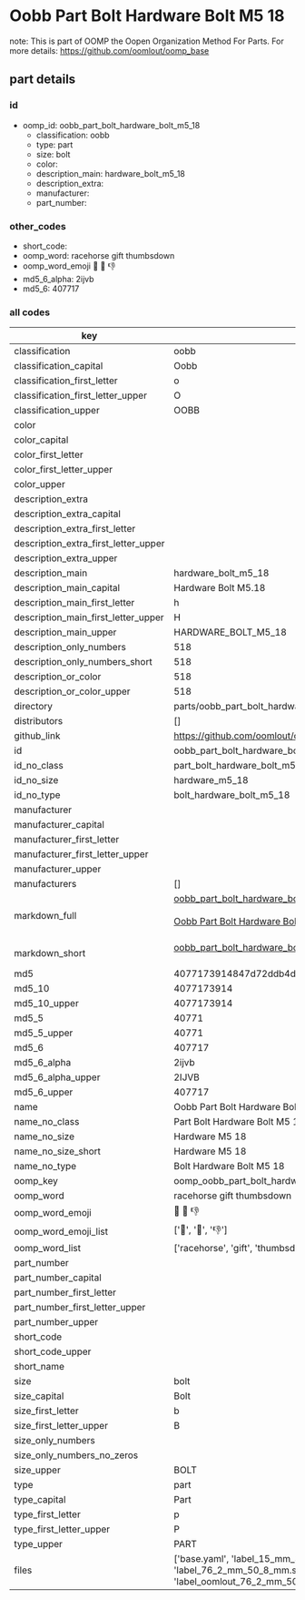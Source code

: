 # Oobb Part Bolt Hardware Bolt M5 18  

note: This is part of OOMP the Oopen Organization Method For Parts. For more details: https://github.com/oomlout/oomp_base

##  part details





### id
* oomp_id: oobb_part_bolt_hardware_bolt_m5_18
  * classification: oobb
  * type: part
  * size: bolt
  * color: 
  * description_main: hardware_bolt_m5_18
  * description_extra: 
  * manufacturer: 
  * part_number: 

### other_codes
* short_code: 
* oomp_word: racehorse gift thumbsdown
* oomp_word_emoji :racehorse: :gift: :thumbsdown:
* md5_6_alpha: 2ijvb
* md5_6: 407717

### all codes 
| key | value |  
| --- | --- |  
| classification | oobb |  
| classification_capital | Oobb |  
| classification_first_letter | o |  
| classification_first_letter_upper | O |  
| classification_upper | OOBB |  
| color |  |  
| color_capital |  |  
| color_first_letter |  |  
| color_first_letter_upper |  |  
| color_upper |  |  
| description_extra |  |  
| description_extra_capital |  |  
| description_extra_first_letter |  |  
| description_extra_first_letter_upper |  |  
| description_extra_upper |  |  
| description_main | hardware_bolt_m5_18 |  
| description_main_capital | Hardware Bolt M5.18 |  
| description_main_first_letter | h |  
| description_main_first_letter_upper | H |  
| description_main_upper | HARDWARE_BOLT_M5_18 |  
| description_only_numbers | 518 |  
| description_only_numbers_short | 518 |  
| description_or_color | 518 |  
| description_or_color_upper | 518 |  
| directory | parts/oobb_part_bolt_hardware_bolt_m5_18 |  
| distributors | [] |  
| github_link | https://github.com/oomlout/oomlout_oomp_part_src/tree/main/parts/oobb_part_bolt_hardware_bolt_m5_18/working |  
| id | oobb_part_bolt_hardware_bolt_m5_18 |  
| id_no_class | part_bolt_hardware_bolt_m5_18 |  
| id_no_size | hardware_m5_18 |  
| id_no_type | bolt_hardware_bolt_m5_18 |  
| manufacturer |  |  
| manufacturer_capital |  |  
| manufacturer_first_letter |  |  
| manufacturer_first_letter_upper |  |  
| manufacturer_upper |  |  
| manufacturers | [] |  
| markdown_full | [oobb_part_bolt_hardware_bolt_m5_18](https://github.com/oomlout/oomlout_oomp_part_src/tree/main/parts/oobb_part_bolt_hardware_bolt_m5_18/working)<br>[](https://github.com/oomlout/oomlout_oomp_part_src/tree/main/parts/oobb_part_bolt_hardware_bolt_m5_18/working)<br>[Oobb Part Bolt Hardware Bolt M5 18](https://github.com/oomlout/oomlout_oomp_part_src/tree/main/parts/oobb_part_bolt_hardware_bolt_m5_18/working)<br><br> |  
| markdown_short | [oobb_part_bolt_hardware_bolt_m5_18](https://github.com/oomlout/oomlout_oomp_part_src/tree/main/parts/oobb_part_bolt_hardware_bolt_m5_18/working)<br><br> |  
| md5 | 4077173914847d72ddb4dc7dd50c5b2f |  
| md5_10 | 4077173914 |  
| md5_10_upper | 4077173914 |  
| md5_5 | 40771 |  
| md5_5_upper | 40771 |  
| md5_6 | 407717 |  
| md5_6_alpha | 2ijvb |  
| md5_6_alpha_upper | 2IJVB |  
| md5_6_upper | 407717 |  
| name | Oobb Part Bolt Hardware Bolt M5 18 |  
| name_no_class | Part Bolt Hardware Bolt M5 18 |  
| name_no_size | Hardware M5 18 |  
| name_no_size_short | Hardware M5 18 |  
| name_no_type | Bolt Hardware Bolt M5 18 |  
| oomp_key | oomp_oobb_part_bolt_hardware_bolt_m5_18 |  
| oomp_word | racehorse gift thumbsdown |  
| oomp_word_emoji | :racehorse: :gift: :thumbsdown: |  
| oomp_word_emoji_list | [':racehorse:', ':gift:', ':thumbsdown:'] |  
| oomp_word_list | ['racehorse', 'gift', 'thumbsdown'] |  
| part_number |  |  
| part_number_capital |  |  
| part_number_first_letter |  |  
| part_number_first_letter_upper |  |  
| part_number_upper |  |  
| short_code |  |  
| short_code_upper |  |  
| short_name |  |  
| size | bolt |  
| size_capital | Bolt |  
| size_first_letter | b |  
| size_first_letter_upper | B |  
| size_only_numbers |  |  
| size_only_numbers_no_zeros |  |  
| size_upper | BOLT |  
| type | part |  
| type_capital | Part |  
| type_first_letter | p |  
| type_first_letter_upper | P |  
| type_upper | PART |  
| files | ['base.yaml', 'label_15_mm_30_mm.pdf', 'label_15_mm_30_mm.svg', 'label_76_2_mm_50_8_mm.pdf', 'label_76_2_mm_50_8_mm.svg', 'label_oomlout_76_2_mm_50_8_mm.pdf', 'label_oomlout_76_2_mm_50_8_mm.svg', 'readme.md', 'working.json', 'working.yaml'] |  
